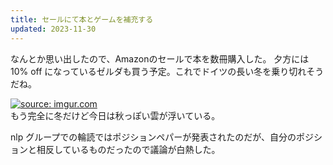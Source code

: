 ```yaml
---
title: セールにて本とゲームを補充する
updated: 2023-11-30
---
```


なんとか思い出したので、Amazonのセールで本を数冊購入した。
夕方には 10% off になっているゼルダも買う予定。これでドイツの長い冬を乗り切れそうだね。

<a href="https://imgur.com/y3Ja8HO"><img src="https://i.imgur.com/y3Ja8HO.jpg" title="source: imgur.com" /></a>  
もう完全に冬だけど今日は秋っぽい雲が浮いている。

nlp グループでの輪読ではポジションペパーが発表されたのだが、自分のポジションと相反しているものだったので議論が白熱した。
